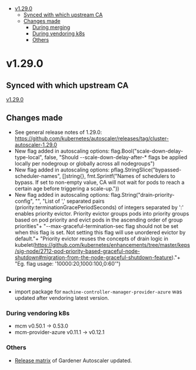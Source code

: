 <!--- For help refer to https://github.com/kubernetes/kubernetes/blob/master/CHANGELOG/CHANGELOG-1.20.md?plain=1 as example --->

- [v1.29.0](#v1290)
    - [Synced with which upstream CA](#synced-with-which-upstream-ca)
    - [Changes made](#changes-made)
        - [During merging](#during-merging)
        - [During vendoring k8s](#during-vendoring-k8s)
        - [Others](#others)


# v1.29.0


## Synced with which upstream CA

[v1.29.0](https://github.com/kubernetes/autoscaler/releases/tag/cluster-autoscaler-1.29.0)

## Changes made
- See general release notes of 1.29.0: https://github.com/kubernetes/autoscaler/releases/tag/cluster-autoscaler-1.29.0
- New flag added in autoscaling options: flag.Bool("scale-down-delay-type-local", false, "Should --scale-down-delay-after-* flags be applied locally per nodegroup or globally across all nodegroups")
- New flag added in autoscaling options: pflag.StringSlice("bypassed-scheduler-names", []string{}, fmt.Sprintf("Names of schedulers to bypass. If set to non-empty value, CA will not wait for pods to reach a certain age before triggering a scale-up."))
- New flag added in autoscaling options: flag.String("drain-priority-config", "",
  "List of ',' separated pairs (priority:terminationGracePeriodSeconds) of integers separated by ':' enables priority evictor. Priority evictor groups pods into priority groups based on pod priority and evict pods in the ascending order of group priorities"+
  "--max-graceful-termination-sec flag should not be set when this flag is set. Not setting this flag will use unordered evictor by default."+
  "Priority evictor reuses the concepts of drain logic in kubelet(https://github.com/kubernetes/enhancements/tree/master/keps/sig-node/2712-pod-priority-based-graceful-node-shutdown#migration-from-the-node-graceful-shutdown-feature)."+
  "Eg. flag usage:  '10000:20,1000:100,0:60'")

### During merging
- import package for `machine-controller-manager-provider-azure` was updated after vendoring latest version.

### During vendoring k8s
- mcm v0.50.1 -> 0.53.0
- mcm-provider-azure v0.11.1 -> v0.12.1

### Others
- [Release matrix](../README.md#releases-gardenerautoscaler) of Gardener Autoscaler updated.